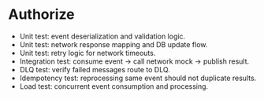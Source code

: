 # Authorize
* Unit test: event deserialization and validation logic.
* Unit test: network response mapping and DB update flow.
* Unit test: retry logic for network timeouts.
* Integration test: consume event → call network mock → publish result.
* DLQ test: verify failed messages route to DLQ.
* Idempotency test: reprocessing same event should not duplicate results.
* Load test: concurrent event consumption and processing.
